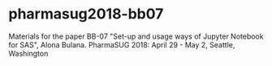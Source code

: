 # pharmasug2018-bb07
Materials for the paper BB-07 "Set-up and usage ways of Jupyter Notebook for SAS", Alona Bulana. PharmaSUG 2018: April 29 - May 2, Seattle, Washington
